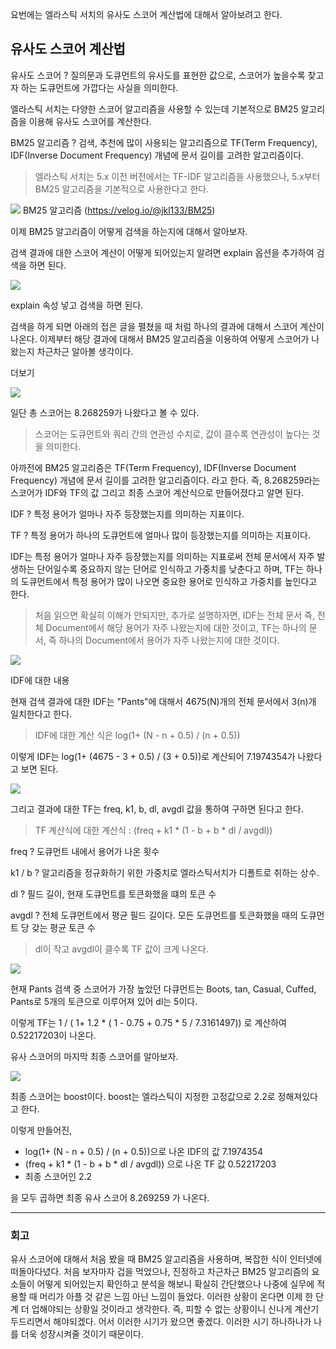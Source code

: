 요번에는 엘라스틱 서치의 유사도 스코어 계산법에 대해서 알아보려고 한다.

## 유사도 스코어 계산법

유사도 스코어 ? 질의문과 도큐먼트의 유사도를 표현한 값으로, 스코어가 높을수록 찾고자 하는 도큐먼트에 가깝다는 사실을 의미한다.

엘라스틱 서치는 다양한 스코어 알고리즘을 사용할 수 있는데 기본적으로 BM25 알고리즘을 이용해 유사도 스코어를 계산한다.

BM25 알고리즘 ? 검색, 추천에 많이 사용되는 알고리즘으로 TF(Term Frequency), IDF(Inverse Document Frequency) 개념에 문서 길이를 고려한 알고리즘이다.

> 엘라스틱 서치는 5.x 이전 버전에서는 TF-IDF 알고리즘을 사용했으나, 5.x부터 BM25 알고리즘을 기본적으로 사용한다고 한다.

![](https://blog.kakaocdn.net/dn/M4yhv/btruI7blphC/OxNViqKPcZvMGtEsCwo6Kk/img.png)
BM25 알고리즘 (https://velog.io/@jkl133/BM25)

이제 BM25 알고리즘이 어떻게 검색을 하는지에 대해서 알아보자.

검색 결과에 대한 스코어 계산이 어떻게 되어있는지 알려면 explain 옵션을 추가하여 검색을 하면 된다.

![](https://blog.kakaocdn.net/dn/pNluJ/btruO90MzfN/hXKhJp2ySw8kL8N8jbX5N0/img.png)

explain 속성 넣고 검색을 하면 된다.

검색을 하게 되면 아래의 접은 글을 펼쳤을 때 처럼 하나의 결과에 대해서 스코어 계산이 나온다. 이제부터 해당 결과에 대해서 BM25 알고리즘을 이용하여 어떻게 스코어가 나왔는지 차근차근 알아볼 생각이다.

더보기

![](https://blog.kakaocdn.net/dn/bRVVWq/btruIUDNALg/fLmkeSofKWgyqkirdtkWO1/img.png)

일단 총 스코어는 8.268259가 나왔다고 볼 수 있다.

> 스코어는 도큐먼트와 쿼리 간의 연관성 수치로, 값이 클수록 연관성이 높다는 것을 의미한다.

아까전에 BM25 알고리즘은 TF(Term Frequency), IDF(Inverse Document Frequency) 개념에 문서 길이를 고려한 알고리즘이다. 라고 한다. 즉, 8.268259라는 스코어가 IDF와 TF의 값 그리고 최종 스코어 계산식으로 만들어졌다고 알면 된다.

IDF ? 특정 용어가 얼마나 자주 등장했는지를 의미하는 지표이다.

TF ? 특정 용어가 하나의 도큐먼트에 얼마나 많이 등장했는지를 의미하는 지표이다.

IDF는 특정 용어가 얼마나 자주 등장했는지를 의미하는 지표로써 전체 문서에서 자주 발생하는 단어일수록 중요하지 않는 단어로 인식하고 가중치를 낮춘다고 하며, TF는 하나의 도큐먼트에서 특정 용어가 많이 나오면 중요한 용어로 인식하고 가중치를 높인다고 한다.

> 처음 읽으면 확실히 이해가 안되지만, 추가로 설명하자면, IDF는 전체 문서 즉, 전체 Document에서 해당 용어가 자주 나왔는지에 대한 것이고, TF는 하나의 문서, 즉 하나의 Document에서 용어가 자주 나왔는지에 대한 것이다.

![](https://blog.kakaocdn.net/dn/w14F5/btruI7WHJgo/KwuUSipEL6t4f0baRGuYGk/img.png)

IDF에 대한 내용

현재 검색 결과에 대한 IDF는 "Pants"에 대해서 4675(N)개의 전체 문서에서 3(n)개 일치한다고 한다.

> IDF에 대한 계산 식은 log(1+ (N - n + 0.5) / (n + 0.5))

이렇게 IDF는 log(1+ (4675 - 3 + 0.5) / (3 + 0.5))로 계산되어 7.1974354가 나왔다고 보면 된다.

![](https://blog.kakaocdn.net/dn/cexUVU/btruG0Ezoen/1N40sNV4T3oCINygUXDcMK/img.png)

그리고 결과에 대한 TF는 freq, k1, b, dl, avgdl 값을 통하여 구하면 된다고 한다.

> TF 계산식에 대한 계산식 : (freq + k1 * (1 - b + b * dl / avgdl))

freq ? 도큐먼트 내에서 용어가 나온 횟수

k1 / b ? 알고리즘을 정규화하기 위한 가중치로 엘라스틱서치가 디폴트로 취하는 상수.

dl ? 필드 길이, 현재 도큐먼트를 토큰화했을 떄의 토큰 수

avgdl ? 전체 도큐먼트에서 평균 필드 길이다. 모든 도큐먼트를 토큰화했을 때의 도큐먼트 당 갖는 평균 토큰 수

> dl이 작고 avgdl이 클수록 TF 값이 크게 나온다.

![](https://blog.kakaocdn.net/dn/bkRoEb/btruIUxfHfp/BiY8H9ahxv8AndwVxapUjk/img.png)

현재 Pants 검색 중 스코어가 가장 높았던 다큐먼트는 Boots, tan, Casual, Cuffed, Pants로 5개의 토큰으로 이루어져 있어 dl는 5이다.

이렇게 TF는 1 / ( 1+ 1.2 * ( 1 - 0.75 + 0.75 * 5 / 7.3161497)) 로 계산하여 0.52217203이 나온다.

유사 스코어의 마지막 최종 스코어를 알아보자.

![](https://blog.kakaocdn.net/dn/dTEvcl/btruQk815WS/7hdpdAhmw7QkOMPrQNEuNK/img.png)

최종 스코어는 boost이다. boost는 엘라스틱이 지정한 고정값으로 2.2로 정해져있다고 한다.

이렇게 만들어진,

- log(1+ (N - n + 0.5) / (n + 0.5))으로 나온 IDF의 값 7.1974354
- (freq + k1 * (1 - b + b * dl / avgdl)) 으로 나온 TF 값 0.52217203
- 최종 스코어인 2.2 

을 모두 곱하면 최종 유사 스코어 8.269259 가 나온다.

--------------------
### 회고

유사 스코어에 대해서 처음 봤을 때 BM25 알고리즘을 사용하며, 복잡한 식이 인터넷에 떠돌아다녔다. 처음 보자마자 겁을 먹었으나, 진정하고 차근차근 BM25 알고리즘의 요소들이 어떻게 되어있는지 확인하고 분석을 해보니 확실히 간단했으나 나중에 실무에 적용할 때 머리가 아플 것 같은 느낌 아닌 느낌이 들었다. 이러한 상황이 온다면 이제 한 단계 더 업해야되는 상황일 것이라고 생각한다. 즉, 피할 수 없는 상황이니 신나게 계산기 두드리면서 해야되겠다. 어서 이러한 시기가 왔으면 좋겠다. 이러한 시기 하나하나가 나를 더욱 성장시켜줄 것이기 때문이다.
